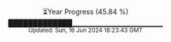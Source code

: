<p align="center">
⏳Year Progress (45.84 %) <br>
█████████████▁▁▁▁▁▁▁▁▁▁▁▁▁▁▁▁▁ <br>
<sub>Updated: Sun, 16 Jun 2024 18:23:43 GMT</sub>
</p>

